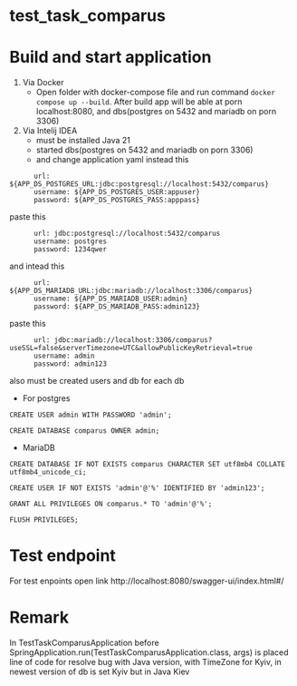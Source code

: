 # test_task_comparus

# Build and start application
1. Via Docker
   * Open folder with docker-compose file and run command ```docker compose up --build```.
     After build app will be able at porn localhost:8080, and dbs(postgres on 5432 and mariadb on porn 3306)
2. Via Intelij IDEA
    * must be installed Java 21
    * started dbs(postgres on 5432 and mariadb on porn 3306)
    * and change application yaml
   instead this
```
      url: ${APP_DS_POSTGRES_URL:jdbc:postgresql://localhost:5432/comparus}
      username: ${APP_DS_POSTGRES_USER:appuser}
      password: ${APP_DS_POSTGRES_PASS:apppass}
```
paste this 
```
      url: jdbc:postgresql://localhost:5432/comparus
      username: postgres
      password: 1234qwer
```
and intead this
```
      url: ${APP_DS_MARIADB_URL:jdbc:mariadb://localhost:3306/comparus}
      username: ${APP_DS_MARIADB_USER:admin}
      password: ${APP_DS_MARIADB_PASS:admin123}
```
paste this
```
      url: jdbc:mariadb://localhost:3306/comparus?useSSL=false&serverTimezone=UTC&allowPublicKeyRetrieval=true
      username: admin
      password: admin123
```

also must be created users and db for each db
* For postgres
```
CREATE USER admin WITH PASSWORD 'admin';

CREATE DATABASE comparus OWNER admin;
```
* MariaDB
```
CREATE DATABASE IF NOT EXISTS comparus CHARACTER SET utf8mb4 COLLATE utf8mb4_unicode_ci;

CREATE USER IF NOT EXISTS 'admin'@'%' IDENTIFIED BY 'admin123';

GRANT ALL PRIVILEGES ON comparus.* TO 'admin'@'%';

FLUSH PRIVILEGES;

```
# Test endpoint
For test enpoints open link http://localhost:8080/swagger-ui/index.html#/

# Remark 
In TestTaskComparusApplication before SpringApplication.run(TestTaskComparusApplication.class, args) is placed line of code for resolve bug with Java version,
with TimeZone for Kyiv, in newest version of db is set Kyiv but in Java Kiev
